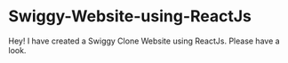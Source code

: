 # Swiggy-Website-using-ReactJs
Hey! I have created a Swiggy Clone Website using ReactJs. Please have a look.
